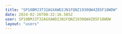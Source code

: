```yaml
---
title: "SP10BMJ3T32AGXAWD2JN1FQNZ1930QW4Z85F18WDW"
date: 2024-02-26T08:32:16.585Z
user: SP10BMJ3T32AGXAWD2JN1FQNZ1930QW4Z85F18WDW
layout: "users"
---
```

    